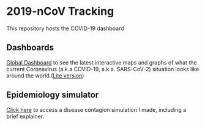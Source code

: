 # 2019-nCoV Tracking

This repository hosts the COVID-19 dashboard

## Dashboards
[Global Dashboard](https://raw.githack.com/rcberg/2019-ncov-tracking/master/sars-cov-2-interactive.html) to see the latest interactive maps and graphs of what the current Coronavirus (a.k.a COVID-19, a.k.a. SARS-CoV-2) situation looks like around the world.([Lite version](https://raw.githack.com/rcberg/2019-ncov-tracking/master/sars-cov-2-interactive-light.html))

## Epidemiology simulator

[Click here](https://github.com/rcberg/2019-ncov-tracking/tree/master/econepimodel) to access a disease contagion simulation I made, including a brief explainer.
